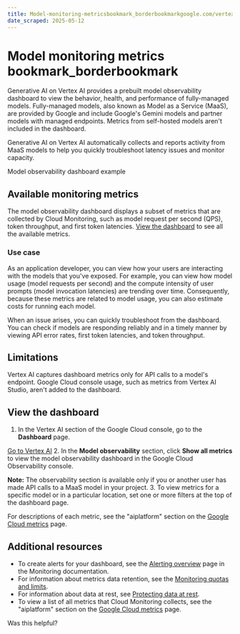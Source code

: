 ```yaml
---
title: Model-monitoring-metricsbookmark_borderbookmarkgoogle.com/vertex-ai/generative-ai/docs/learn/model-observability
date_scraped: 2025-05-12
---
```


# Model monitoring metrics bookmark\_borderbookmark 

Generative AI on Vertex AI provides a prebuilt model observability dashboard to
view the behavior, health, and performance of fully-managed models.
Fully-managed models, also known as Model as a Service (MaaS), are provided by
Google and include Google's Gemini models and partner
models with managed endpoints. Metrics from self-hosted models aren't included
in the dashboard.

Generative AI on Vertex AI automatically collects and reports activity from MaaS
models to help you quickly troubleshoot latency issues and monitor capacity.

Model observability dashboard example

## Available monitoring metrics

The model observability dashboard displays a subset of metrics that are
collected by Cloud Monitoring, such as model request per second (QPS), token
throughput, and first token latencies. [View the dashboard](#view) to see all
the available metrics.

### Use case

As an application developer, you can view how your users are interacting with
the models that you've exposed. For example, you can view how model usage (model
requests per second) and the compute intensity of user prompts (model invocation
latencies) are trending over time. Consequently, because these metrics are
related to model usage, you can also estimate costs for running each model.

When an issue arises, you can quickly troubleshoot from the dashboard. You can
check if models are responding reliably and in a timely manner by viewing API
error rates, first token latencies, and token throughput.

## Limitations

Vertex AI captures dashboard metrics only for API calls to a
model's endpoint. Google Cloud console usage, such as metrics from
Vertex AI Studio, aren't added to the dashboard.

## View the dashboard

1. In the Vertex AI section of the Google Cloud console, go to the
 **Dashboard** page.

 [Go to Vertex AI](https://console.cloud.google.com/vertex-ai/)
2. In the **Model observability** section, click **Show all metrics** to view
 the model observability dashboard in the Google Cloud Observability console.

 **Note:** The observability section is available only if you or another user has
 made API calls to a MaaS model in your project.
3. To view metrics for a specific model or in a particular location, set one or
 more filters at the top of the dashboard page.

 For descriptions of each metric, see the "aiplatform" section on the
 [Google Cloud metrics](/monitoring/api/metrics_gcp#gcp-aiplatform) page.

## Additional resources

- To create alerts for your dashboard, see the [Alerting overview](/monitoring/alerts)
 page in the Monitoring documentation.
- For information about metrics data retention, see the
 [Monitoring quotas and limits](/monitoring/quotas#data_retention_policy).
- For information about data at rest, see [Protecting data at rest](/monitoring/compliance/data-at-rest).
- To view a list of all metrics that Cloud Monitoring collects, see the
 "aiplatform" section on the [Google Cloud metrics](/monitoring/api/metrics_gcp#gcp-aiplatform) page.

Was this helpful?